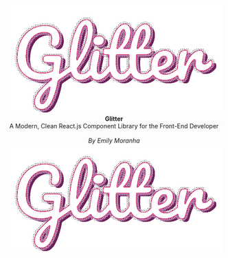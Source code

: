 <center>
<img src="GlitterLogoHoriz.png">
  <b>Glitter</b><br/>
 A Modern, Clean React.js Component Library for the Front-End Developer<br/><br/>
<em>By Emily Moranha</em>
  <img src="GlitterLogoHoriz.png">
</center>
